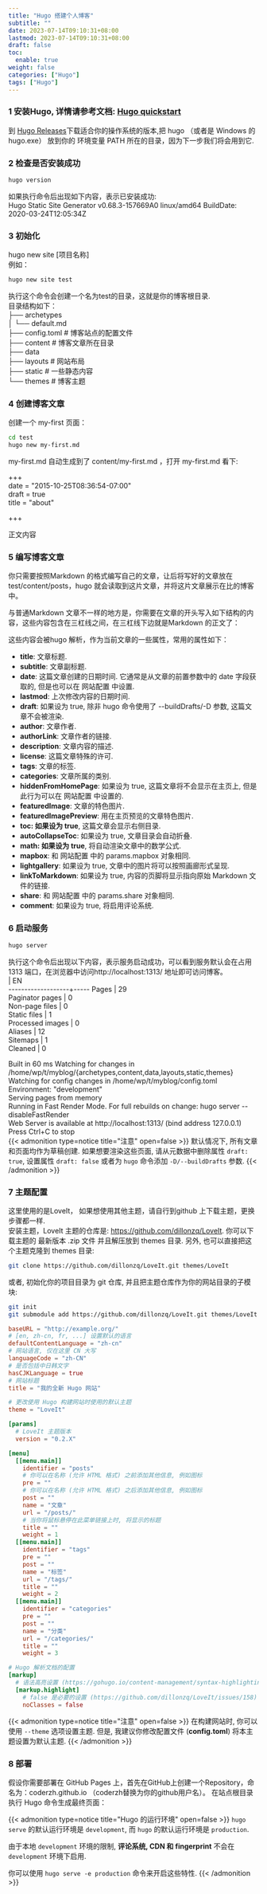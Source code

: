 ```yaml
---
title: "Hugo 搭建个人博客"
subtitle: ""
date: 2023-07-14T09:10:31+08:00
lastmod: 2023-07-14T09:10:31+08:00
draft: false
toc:
  enable: true
weight: false
categories: ["Hugo"]
tags: ["Hugo"]
---
```

### 1 安装Hugo, 详情请参考文档: [Hugo quickstart](https://www.gohugo.org/doc/overview/quickstart/)
到 [Hugo Releases](https://github.com/gohugoio/hugo/releases/)下载适合你的操作系统的版本,把 hugo （或者是 Windows 的 hugo.exe） 放到你的 环境变量 PATH 所在的目录，因为下一步我们将会用到它.

### 2 检查是否安装成功
```Bash
hugo version  
```

如果执行命令后出现如下内容，表示已安装成功:  
Hugo Static Site Generator v0.68.3-157669A0 linux/amd64 BuildDate: 2020-03-24T12:05:34Z


### 3 初始化
hugo new site [项目名称]  
例如：
 ```Bash
hugo new site test
```
执行这个命令会创建一个名为test的目录，这就是你的博客根目录.  
目录结构如下：  
├── archetypes  
│   └── default.md  
├── config.toml         # 博客站点的配置文件  
├── content             # 博客文章所在目录  
├── data                
├── layouts             # 网站布局  
├── static              # 一些静态内容  
└── themes              # 博客主题  


### 4 创建博客文章
创建一个 my-first 页面：
 ```Bash  
cd test
hugo new my-first.md
```
my-first.md 自动生成到了 content/my-first.md ，打开 my-first.md 看下:

+++  
date = "2015-10-25T08:36:54-07:00"  
draft = true  
title = "about"  

+++  

正文内容




### 5 编写博客文章

你只需要按照Markdown 的格式编写自己的文章，让后将写好的文章放在test/content/posts，hugo 就会读取到这片文章，并将这片文章展示在比的博客中。

与普通Markdown 文章不一样的地方是，你需要在文章的开头写入如下结构的内容，这些内容包含在三杠线之间，在三杠线下边就是Markdown 的正文了：

这些内容会被hugo 解析，作为当前文章的一些属性，常用的属性如下：

* **title**: 文章标题.  
* **subtitle**: 文章副标题.  
* **date**: 这篇文章创建的日期时间. 它通常是从文章的前置参数中的 date 字段获取的, 但是也可以在 网站配置 中设置.  
* **lastmod**: 上次修改内容的日期时间.  
* **draft**: 如果设为 true, 除非 hugo 命令使用了 --buildDrafts/-D 参数, 这篇文章不会被渲染.  
* **author**: 文章作者.  
* **authorLink**: 文章作者的链接.  
* **description**: 文章内容的描述.  
* **license**: 这篇文章特殊的许可.  
* **tags**: 文章的标签.  
* **categories**: 文章所属的类别.  
* **hiddenFromHomePage**: 如果设为 true, 这篇文章将不会显示在主页上, 但是此行为可以在 网站配置 中设置的.  
* **featuredImage**: 文章的特色图片.  
* **featuredImagePreview**: 用在主页预览的文章特色图片.  
* **toc: 如果设为 true**, 这篇文章会显示右侧目录.  
* **autoCollapseToc**: 如果设为 true, 文章目录会自动折叠.  
* **math: 如果设为 true**, 将自动渲染文章中的数学公式.  
* **mapbox**: 和 网站配置 中的 params.mapbox 对象相同.  
* **lightgallery**: 如果设为 true, 文章中的图片将可以按照画廊形式呈现.  
* **linkToMarkdown**: 如果设为 true, 内容的页脚将显示指向原始 Markdown 文件的链接.  
* **share**: 和 网站配置 中的 params.share 对象相同.  
* **comment**: 如果设为 true, 将启用评论系统.  





### 6 启动服务
 ```Bash
hugo server  
```
执行这个命令后出现以下内容，表示服务启动成功，可以看到服务默认会在占用1313 端口，在浏览器中访问http://localhost:1313/ 地址即可访问博客。  
                   | EN  
-------------------+-----
  Pages            | 29  
  Paginator pages  |  0  
  Non-page files   |  0  
  Static files     |  1  
  Processed images |  0  
  Aliases          | 12  
  Sitemaps         |  1  
  Cleaned          |  0  

Built in 60 ms
Watching for changes in /home/wp/t/myblog/{archetypes,content,data,layouts,static,themes}  
Watching for config changes in /home/wp/t/myblog/config.toml  
Environment: "development"  
Serving pages from memory  
Running in Fast Render Mode. For full rebuilds on change: hugo server --disableFastRender  
Web Server is available at http://localhost:1313/ (bind address 127.0.0.1)  
Press Ctrl+C to stop  
{{< admonition type=notice title="注意" open=false >}}
默认情况下, 所有文章和页面均作为草稿创建. 如果想要渲染这些页面, 请从元数据中删除属性 `draft: true`, 设置属性 `draft: false` 或者为 `hugo` 命令添加 `-D/--buildDrafts` 参数.
{{< /admonition >}}

### 7 主题配置
这里使用的是LoveIt， 如果想使用其他主题，请自行到github 上下载主题，更换步骤都一样.  
安装主题，LoveIt 主题的仓库是: https://github.com/dillonzq/LoveIt.
你可以下载主题的 最新版本  .zip 文件 并且解压放到 themes 目录.
另外, 也可以直接把这个主题克隆到 themes 目录:
```Bash
git clone https://github.com/dillonzq/LoveIt.git themes/LoveIt
```
或者, 初始化你的项目目录为 git 仓库, 并且把主题仓库作为你的网站目录的子模块:
```Bash
git init
git submodule add https://github.com/dillonzq/LoveIt.git themes/LoveIt
```

```Toml
baseURL = "http://example.org/"
# [en, zh-cn, fr, ...] 设置默认的语言
defaultContentLanguage = "zh-cn"
# 网站语言, 仅在这里 CN 大写
languageCode = "zh-CN"
# 是否包括中日韩文字
hasCJKLanguage = true
# 网站标题
title = "我的全新 Hugo 网站"

# 更改使用 Hugo 构建网站时使用的默认主题
theme = "LoveIt"

[params]
  # LoveIt 主题版本
  version = "0.2.X"

[menu]
  [[menu.main]]
    identifier = "posts"
    # 你可以在名称 (允许 HTML 格式) 之前添加其他信息, 例如图标
    pre = ""
    # 你可以在名称 (允许 HTML 格式) 之后添加其他信息, 例如图标
    post = ""
    name = "文章"
    url = "/posts/"
    # 当你将鼠标悬停在此菜单链接上时, 将显示的标题
    title = ""
    weight = 1
  [[menu.main]]
    identifier = "tags"
    pre = ""
    post = ""
    name = "标签"
    url = "/tags/"
    title = ""
    weight = 2
  [[menu.main]]
    identifier = "categories"
    pre = ""
    post = ""
    name = "分类"
    url = "/categories/"
    title = ""
    weight = 3

# Hugo 解析文档的配置
[markup]
  # 语法高亮设置 (https://gohugo.io/content-management/syntax-highlighting)
  [markup.highlight]
    # false 是必要的设置 (https://github.com/dillonzq/LoveIt/issues/158)
    noClasses = false

```
{{< admonition type=notice title="注意" open=false >}}
在构建网站时, 你可以使用 `--theme` 选项设置主题. 但是, 我建议你修改配置文件 (**config.toml**) 将本主题设置为默认主题.
{{< /admonition >}}
### 8 部署
假设你需要部署在 GitHub Pages 上，首先在GitHub上创建一个Repository，命名为：coderzh.github.io （coderzh替换为你的github用户名）。
在站点根目录执行 Hugo 命令生成最终页面：

{{< admonition type=notice title="Hugo 的运行环境" open=false >}}
`hugo serve` 的默认运行环境是 `development`, 而 `hugo` 的默认运行环境是 `production`.

由于本地 `development` 环境的限制, **评论系统, CDN 和 fingerprint** 不会在 `development` 环境下启用.

你可以使用 `hugo serve -e production` 命令来开启这些特性.
{{< /admonition >}}





